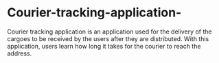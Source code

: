 # Courier-tracking-application-
Courier tracking application is an application used for the delivery of the cargoes to be received by the users after they are distributed. With this application, users learn how long it takes for the courier to reach the address.
